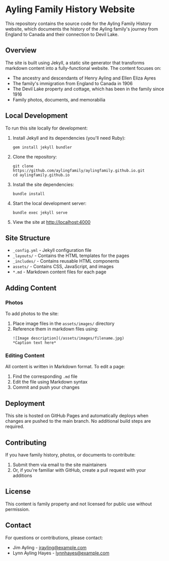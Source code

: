 # Ayling Family History Website

This repository contains the source code for the Ayling Family History website, which documents the history of the Ayling family's journey from England to Canada and their connection to Devil Lake.

## Overview

The site is built using Jekyll, a static site generator that transforms markdown content into a fully-functional website. The content focuses on:

- The ancestry and descendants of Henry Ayling and Ellen Eliza Ayres
- The family's immigration from England to Canada in 1906
- The Devil Lake property and cottage, which has been in the family since 1916
- Family photos, documents, and memorabilia

## Local Development

To run this site locally for development:

1. Install Jekyll and its dependencies (you'll need Ruby):
   ```
   gem install jekyll bundler
   ```

2. Clone the repository:
   ```
   git clone https://github.com/aylingfamily/aylingfamily.github.io.git
   cd aylingfamily.github.io
   ```

3. Install the site dependencies:
   ```
   bundle install
   ```

4. Start the local development server:
   ```
   bundle exec jekyll serve
   ```

5. View the site at [http://localhost:4000](http://localhost:4000)

## Site Structure

- `_config.yml` - Jekyll configuration file
- `_layouts/` - Contains the HTML templates for the pages
- `_includes/` - Contains reusable HTML components
- `assets/` - Contains CSS, JavaScript, and images
- `*.md` - Markdown content files for each page

## Adding Content

### Photos

To add photos to the site:

1. Place image files in the `assets/images/` directory
2. Reference them in markdown files using:
   ```
   ![Image description](/assets/images/filename.jpg)
   *Caption text here*
   ```

### Editing Content

All content is written in Markdown format. To edit a page:

1. Find the corresponding `.md` file
2. Edit the file using Markdown syntax
3. Commit and push your changes

## Deployment

This site is hosted on GitHub Pages and automatically deploys when changes are pushed to the main branch. No additional build steps are required.

## Contributing

If you have family history, photos, or documents to contribute:

1. Submit them via email to the site maintainers
2. Or, if you're familiar with GitHub, create a pull request with your additions

## License

This content is family property and not licensed for public use without permission.

## Contact

For questions or contributions, please contact:
- Jim Ayling - jrayling@example.com
- Lynn Ayling Hayes - lynnhayes@example.com